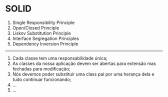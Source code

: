 # SOLID

1. Single Responsibility Principle
2. Open/Closed Principle
3. Liskov Substitution Principle
4. Interface Segregation Principles
5. Dependency Inversion Principle

--------

1. Cada classe tem uma responsabilidade única;
2. As classes da nossa aplicação devem ser abertas para extensão mas fechadas para modificação;
3. Nós devemos poder substituir uma class pai por uma herança dela e tudo continuar funcionando;
4. ...
5. ... 
